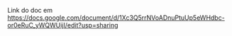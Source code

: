 Link do doc em https://docs.google.com/document/d/1Xc3Q5rrNVoADnuPtuUp5eWHdbc-or0eRuC_yWQWUijI/edit?usp=sharing

